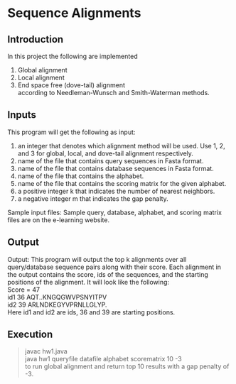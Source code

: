 # Sequence Alignments
## Introduction
In this project the following are implemented <br />
1. Global alignment<br />
2. Local alignment<br />
3. End space free (dove-tail) alignment<br />
according to Needleman-Wunsch and Smith-Waterman methods. 
## Inputs
This program will get the following as input:<br />
1. an integer that denotes which alignment method will be used. Use 1, 2, and 3
for global, local, and dove-tail alignment respectively.<br />
2. name of the file that contains query sequences in Fasta format.<br />
3. name of the file that contains database sequences in Fasta format.<br />
4. name of the file that contains the alphabet.<br />
5. name of the file that contains the scoring matrix for the given alphabet.<br />
6. a positive integer k that indicates the number of nearest neighbors.<br />
7. a negative integer m that indicates the gap penalty.<br />

Sample input files: Sample query, database, alphabet, and scoring matrix files
are on the e-learning website.
## Output
Output: This program will output the top k alignments over all query/database
sequence pairs along with their score. Each alignment in the output contains
the score, ids of the sequences, and the starting positions of the alignment. It will
look like the following:<br />
Score = 47<br />
id1 36 AQT..KNGQGWVPSNYITPV<br />
id2 39 ARLNDKEGYVPRNLLGLYP.<br />
Here id1 and id2 are ids, 36 and 39 are starting positions.
## Execution
> javac hw1.java <br />
>java hw1 queryfile datafile alphabet scorematrix 10 -3 <br />
to run global alignment and return top 10 results with a gap penalty of -3.
